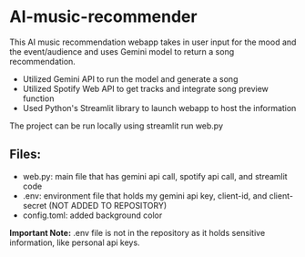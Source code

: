 # AI-music-recommender

This AI music recommendation webapp takes in user input for the mood and the event/audience and uses Gemini model to return a song recommendation.
- Utilized Gemini API to run the model and generate a song
- Utilized Spotify Web API to get tracks and integrate song preview function
- Used Python's Streamlit library to launch webapp to host the information

The project can be run locally using streamlit run web.py

## Files: 
- web.py: main file that has gemini api call, spotify api call, and streamlit code
- .env: environment file that holds my gemini api key, client-id, and client-secret (NOT ADDED TO REPOSITORY)
- config.toml: added background color 

**Important Note:** .env file is not in the repository as it holds sensitive information, like personal api keys. 
